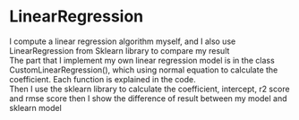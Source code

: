 # LinearRegression
I compute a linear regression algorithm myself, and I also use LinearRegression from Sklearn library to compare my result<br/>
The part that I implement my own linear regression model is in the class CustomLinearRegression(), which using normal equation to calculate the coefficient. Each function is explained in the code.<br/>
Then I use the sklearn library to calculate the coefficient, intercept, r2 score and rmse score then I show the difference of result between my model and sklearn model

